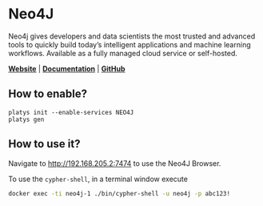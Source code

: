 # Neo4J

Neo4j gives developers and data scientists the most trusted and advanced tools to quickly build today’s intelligent applications and machine learning workflows. Available as a fully managed cloud service or self-hosted.

**[Website](https://neo4j.com/)** | **[Documentation](https://neo4j.com/docs/)** | **[GitHub](https://github.com/neo4j/neo4j)**

## How to enable?

```
platys init --enable-services NEO4J
platys gen
```

## How to use it?

Navigate to <http://192.168.205.2:7474> to use the Neo4J Browser.

To use the `cypher-shell`, in a terminal window execute

```bash
docker exec -ti neo4j-1 ./bin/cypher-shell -u neo4j -p abc123!
```
